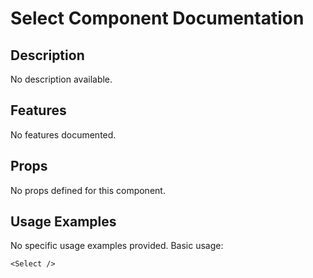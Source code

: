 # Select Component Documentation

## Description
No description available.

## Features
No features documented.

## Props

No props defined for this component.

## Usage Examples

No specific usage examples provided. Basic usage:
```tsx
<Select />

